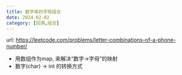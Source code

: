 ```yaml
---
title: 数字串的字母组合
date: 2024-02-02
category: [回溯,组合]
---
```


url: https://leetcode.com/problems/letter-combinations-of-a-phone-number/



- 用数组作为map, 来解决“数字->字母”的映射
- 数字(char) ->  int 的转换方式



